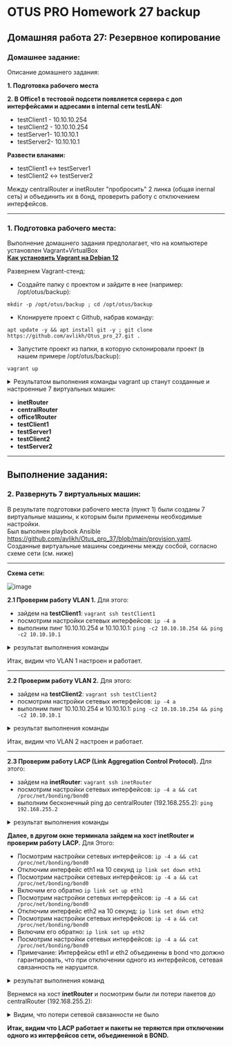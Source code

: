 # OTUS PRO Homework 27 backup

## Домашняя работа 27: Резервное копирование

### Домашнее задание:
Описание домашнего задания:

**1. Подготовка рабочего места**

**2. В Office1 в тестовой подсети появляется сервера с доп интерфейсами и адресами в internal сети testLAN:**    
* testClient1 - 10.10.10.254
* testClient2 - 10.10.10.254
* testServer1- 10.10.10.1
* testServer2- 10.10.10.1    
    
**Развести вланами:**
* testClient1 <-> testServer1
* testClient2 <-> testServer2

Между centralRouter и inetRouter "пробросить" 2 линка (общая inernal сеть) и объединить их в бонд, проверить работу c отключением интерфейсов.

---
### 1. Подготовка рабочего места:
Выполнение домашнего задания предполагает, что на компьютере установлен Vagrant+VirtualBox   
**[Как установить Vagrant на Debian 12](https://github.com/avlikh/Install_Vagrant_Debian12/blob/main/README.md)**   

Развернем Vagrant-стенд:
  - Создайте папку с проектом и зайдите в нее (например: /opt/otus/backup):
```
mkdir -p /opt/otus/backup ; cd /opt/otus/backup
```
  - Клонируете проект с Github, набрав команду:
```
apt update -y && apt install git -y ; git clone https://github.com/avlikh/Otus_pro_27.git .
```
  - Запустите проект из папки, в которую склонировали проект (в нашем примере /opt/otus/backup):
```
vagrant up
```
<details>
<summary> Результатом выполнения команды vagrant up станут созданные и настроенные 7 виртуальных машин: </summary>

```
123
```
</details>
    
    
* **inetRouter** 
* **centralRouter** 
* **office1Router**
* **testClient1**
* **testServer1**
* **testClient2**
* **testServer2**
---

## Выполнение задания:
### 2. Развернуть 7 виртуальных машин:    
    
В результате подготовки рабочего места (пункт 1) были созданы 7 виртуальные машины, к которым были применены необходимые настройки.    
Был выполнен playbook Ansible https://github.com/avlikh/Otus_pro_37/blob/main/provision.yaml.    
Созданные виртуальные машины соединены между сосбой, согласно схеме сети (см. ниже)

---
**Схема сети:**
     
![image](https://github.com/user-attachments/assets/84655336-28d8-411c-b7f5-fa5780355417)

**2.1 Проверим работу VLAN 1.** Для этого: 
* зайдем на **testClient1**: `vagrant ssh testClient1`
* посмотрим настройки сетевых интерфейсов: `ip -4 a`
* выполним пинг 10.10.10.254 и 10.10.10.1: `ping -c2 10.10.10.254 && ping -c2 10.10.10.1`
<details>
<summary> результат выполнения команды </summary>

```
123
```
</details>
    
Итак, видим что VLAN 1 настроен и работает. 

---

**2.2 Проверим работу VLAN 2.** Для этого: 
* зайдем на **testClient2**: `vagrant ssh testClient2`
* посмотрим настройки сетевых интерфейсов: `ip -4 a`
* выполним пинг 10.10.10.254 и 10.10.10.1: `ping -c2 10.10.10.254 && ping -c2 10.10.10.1`
<details>
<summary> результат выполнения команды </summary>

```
123
```
</details>
    
Итак, видим что VLAN 2 настроен и работает.

---

**2.3 Проверим работу LACP (Link Aggregation Control Protocol).** Для этого:

* зайдем на **inetRouter**: `vagrant ssh inetRouter`
* посмотрим настройки сетевых интерфейсов: `ip -4 a && cat /proc/net/bonding/bond0`
* выполним бесконечный ping до centralRouter (192.168.255.2): `ping 192.168.255.2`
<details>
<summary> результат выполнения команды </summary>

```
123
```
</details>

**Далее, в другом окне терминала зайдем на хост inetRouter и проверим работу LACP.** Для Этого: 
* Посмотрим настройки сетевых интерфейсов: `ip -4 a && cat /proc/net/bonding/bond0`
* Отключим интерфейс eth1 на 10 секунд `ip link set down eth1`
* Посмотрим настройки сетевых интерфейсов: `ip -4 a && cat /proc/net/bonding/bond0`
* Включим его обратно `ip link set up eth1`
* Посмотрим настройки сетевых интерфейсов: `ip -4 a && cat /proc/net/bonding/bond0`
* Отключим интерфейс eth2 на 10 секунд: `ip link set down eth2`
* Посмотрим настройки сетевых интерфейсов: `ip -4 a && cat /proc/net/bonding/bond0`
* Включим его обратно: `ip link set up eth2`
* Посмотрим настройки сетевых интерфейсов: `ip -4 a && cat /proc/net/bonding/bond0`
* Примечание: Интерфейсы eth1 и eth2 объединены в bond что должно гарантировать, что при отключении одного из интерфейсов, сетевая связанность не нарушится.
<details>
<summary> результат выполнения команд </summary>

```
123
```
</details>

Вернемся на хост **inetRouter** и посмотрим были ли потери пакетов до centralRouter (192.168.255.2):

<details>
<summary> Видим, что потери сетевой связанности не было </summary>

```
123
```
</details>
    
**Итак, видим что LACP работает и пакеты не теряются при отключении одного из интерфейсов сети, объединенной в BOND.**

